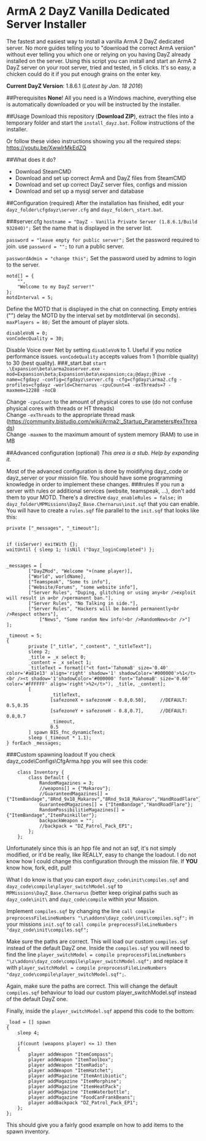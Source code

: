 # ArmA 2 DayZ Vanilla Dedicated Server Installer
The fastest and easiest way to install a vanilla ArmA 2 DayZ dedicated server. No more guides telling you to "download the correct ArmA version" without ever telling you which one or relying on you having DayZ already installed on the server.
Using this script you can install and start an ArmA 2 DayZ server on your root server, tried and tested, in 5 clicks. It's so easy, a chicken could do it if you put enough grains on the enter key.

**Current DayZ Version**: 1.8.6.1 (*Latest by Jan. 18 2016*)

##Prerequisites
**None**! All you need is a Windows machine, everything else is automatically downloaded or you will be instructed by the installer.

##Usage
Download this repository (**Download ZIP**), extract the files into a temporary folder and start the `install_dayz.bat`. Follow instructions of the installer.

Or follow these video instructions showing you all the required steps:
https://youtu.be/XwwlrMkEdZQ

##What does it do?
- Download SteamCMD
- Download and set up correct ArmA and DayZ files from SteamCMD
- Download and set up correct DayZ server files, configs and mission
- Download and set up a mysql server and database

##Configuration (required)
After the installation has finished, edit your `dayz_folder\cfgdayz\server.cfg` and `dayz_folder\_start.bat`.

###server.cfg
`hostname = "DayZ - Vanilla Private Server (1.8.6.1/Build 932840)";`
Set the name that is displayed in the server list.

`password = "leave empty for public server";`
Set the password required to join. use `password = "";` to run a public server.

`passwordAdmin = "change this";`
Set the password used by admins to login to the server.  

```
motd[] = {
	"",
	"Welcome to my DayZ server!"
};
motdInterval = 5;
```
Define the MOTD that is displayed in the chat on connecting. Empty entries ("") delay the MOTD by the interval set by motdInterval (in seconds).
`maxPlayers = 80;`
Set the amount of player slots.
```
disableVoN = 0;
vonCodecQuality = 30;
```
Disable Voice over Net by setting `disableVoN` to 1. Useful if you notice performance issues. `vonCodeQuality` accepts values from 1 (horrible quality) to 30 (best quality).
###_start.bat
`start .\Expansion\beta\arma2oaserver.exe -mod=Expansion\beta;Expansion\beta\expansion;ca;@dayz;@hive -name=cfgdayz -config=cfgdayz\server.cfg -cfg=cfgdayz\arma2.cfg -profiles=cfgdayz -world=Chernarus -cpuCount=4 -exThreads=7 -maxmem=12288 -noCB`

Change `-cpuCount` to the amount of physical cores to use (do not confuse physical cores with threads or HT threads)  
Change `-exThreads` to the appropriate thread mask (https://community.bistudio.com/wiki/Arma2:_Startup_Parameters#exThreads)  
Change `-maxmem` to the maximum amount of system memory (RAM) to use in MB

##Advanced configuration (optional)
*This area is a stub. Help by expanding it.*

Most of the advanced configuration is done by moidifying dayz_code or dayz_server or your mission file. You should have some programming knowledge in order to implement these changes.
###rules
If you run a server with rules or additional services (website, teamspeak, ...), don't add them to your MOTD. There's a directive `dayz_enableRules = false;` in `dayz_folder\MPMissions\DayZ_Base.Chernarus\init.sqf` that you can enable. You will have to create a `rules.sqf` file parallel to the `init.sqf` that looks like this:
```
private ["_messages", "_timeout"];


if (isServer) exitWith {};
waitUntil { sleep 1; !isNil ("Dayz_loginCompleted") };


_messages = [
        ["DayZMod", "Welcome "+(name player)],
        ["World", worldName],
        ["Teamspeak", "Some ts info"],
        ["Website/Forums", "some website info"],
        ["Server Rules", "Duping, glitching or using any<br />exploit will result in a<br />permanent ban."],
        ["Server Rules", "No Talking in side."],
        ["Server Rules", "Hackers will be banned permanently<br />Respect others"],
		    ["News", "Some random New info!<br />RandomNews<br />"]
];
 
_timeout = 5;
{
        private ["_title", "_content", "_titleText"];
        sleep 2;
        _title = _x select 0;
        _content = _x select 1;
        _titleText = format[("<t font='TahomaB' size='0.40' color='#a81e13' align='right' shadow='1' shadowColor='#000000'>%1</t><br /><t shadow='1'shadowColor='#000000' font='TahomaB' size='0.60' color='#FFFFFF' align='right'>%2</t>"), _title, _content];
        [
                _titleText,
                [safezoneX + safezoneW - 0.8,0.50],     //DEFAULT: 0.5,0.35
                [safezoneY + safezoneH - 0.8,0.7],      //DEFAULT: 0.8,0.7
                _timeout,
                0.5
        ] spawn BIS_fnc_dynamicText;
        sleep (_timeout * 1.1);
} forEach _messages;
```
###Custom spawning loadout
If you check dayz_code\Configs\CfgArma.hpp you will see this code:
```
	class Inventory {
		class Default {
			RandomMagazines = 3;
			//weapons[] = {"Makarov"};
			//GuaranteedMagazines[] = {"ItemBandage","8Rnd_9x18_Makarov","8Rnd_9x18_Makarov","HandRoadFlare"};
			GuaranteedMagazines[] = {"ItemBandage","HandRoadFlare"};
			RandomPossibilitieMagazines[] = {"ItemBandage","ItemPainkiller"};
			backpackWeapon = "";
			//backpack = "DZ_Patrol_Pack_EP1";
		};
	};
```
Unfortunately since this is an hpp file and not an sqf, it's not simply modified, or it'd be really, like REALLY, easy to change the loadout. I do not know how I could change this configuration through the mission file. If **YOU** know how, fork, edit, pull!

What I do know is that you can export `dayz_code\init\compiles.sqf` and `dayz_code\compile\player_switchModel.sqf` to `MPMissions\DayZ_Base.Chernarus` (better keep original paths such as `dayz_code\init\` and `dayz_code\compile` within your Mission.

Implement `compiles.sqf` by changing the line `call compile preprocessFileLineNumbers "\z\addons\dayz_code\init\compiles.sqf";` in your missions `init.sqf` to `call compile preprocessFileLineNumbers "dayz_code\init\compiles.sqf";`

Make sure the paths are correct. This will load our custom `compiles.sqf` instead of the default DayZ one.
Inside the `compiles.sqf` you will need to find the line `player_switchModel = compile preprocessFileLineNumbers "\z\addons\dayz_code\compile\player_switchModel.sqf";` and replace it with `player_switchModel = compile preprocessFileLineNumbers "dayz_code\compile\player_switchModel.sqf";`.

Again, make sure the paths are correct. This will change the default `compiles.sqf` behaviour to load our custom player_switchModel.sqf instead of the default DayZ one.

Finally, inside the `player_switchModel.sqf` append this code to the bottom:
```
_load = [] spawn
{
	sleep 4;

	if(count (weapons player) <= 1) then
	{
		player addWeapon "ItemCompass";
		player addWeapon "ItemToolbox";
		player addWeapon "ItemRadio";
		player addWeapon "ItemHatchet";
		player addMagazine "ItemAntibiotic";
		player addMagazine "ItemMorphine";
		player addMagazine "ItemHeatPack";
		player addMagazine "ItemWaterbottle";
		player addMagazine "FoodCanFrankBeans";
		player addBackpack "DZ_Patrol_Pack_EP1";
	};
};
```
This should give you a fairly good example on how to add items to the spawn inventory.
